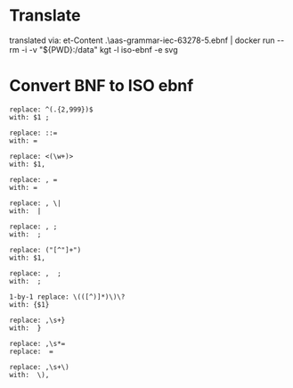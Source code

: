 # Translate

translated via: et-Content .\aas-grammar-iec-63278-5.ebnf | docker run --rm -i -v "${PWD}:/data" kgt -l iso-ebnf -e svg

# Convert BNF to ISO ebnf

```
replace: ^(.{2,999})$
with: $1 ;

replace: ::=
with: =

replace: <(\w+)>
with: $1,

replace: , =
with: = 

replace: , \|
with:  |

replace: , ;
with:  ;

replace: ("[^"]+")
with: $1, 

replace: ,  ;
with:  ; 

1-by-1 replace: \(([^)]*)\)\?
with: {$1}

replace: ,\s+}
with:  }

replace: ,\s*=
replace:  =

replace: ,\s+\)
with:  \),

```